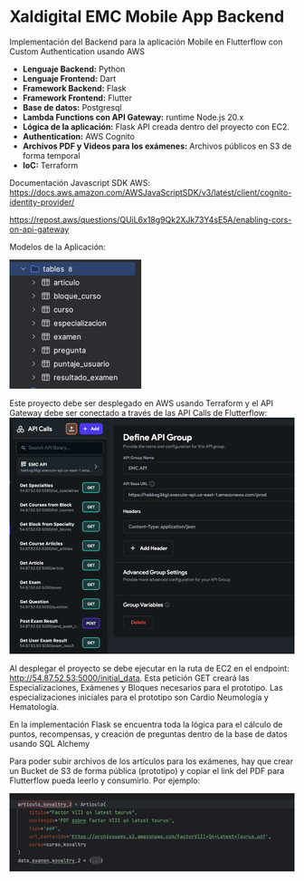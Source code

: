 # Xaldigital EMC Mobile App Backend

Implementación del Backend para la aplicación Mobile en Flutterflow con Custom Authentication usando AWS

* **Lenguaje Backend:** Python
* **Lenguaje Frontend:** Dart
* **Framework Backend:** Flask
* **Framework Frontend:** Flutter
* **Base de datos:** Postgresql
* **Lambda Functions con API Gateway:** runtime Node.js 20.x
* **Lógica de la aplicación:** Flask API creada dentro del proyecto con EC2.
* **Authentication:** AWS Cognito
* **Archivos PDF y Videos para los exámenes:** Archivos públicos en S3 de forma temporal
* **IoC:** Terraform


Documentación Javascript SDK AWS: https://docs.aws.amazon.com/AWSJavaScriptSDK/v3/latest/client/cognito-identity-provider/

https://repost.aws/questions/QUiL6x18g9Qk2XJk73Y4sE5A/enabling-cors-on-api-gateway

Modelos de la Aplicación:

![img.png](img.png)

Este proyecto debe ser desplegado en AWS usando Terraform y el API Gateway debe ser conectado a través de las API Calls de Flutterflow:
![img_1.png](img_1.png)

Al desplegar el proyecto se debe ejecutar en la ruta de EC2 en el endpoint: http://54.87.52.53:5000/initial_data.
Esta petición GET creará las Especializaciones, Exámenes y Bloques necesarios para el prototipo. Las especializaciones iniciales para el prototipo son Cardio Neumología y Hematología.

En la implementación Flask se encuentra toda la lógica para el cálculo de puntos, recompensas, y creación  de preguntas dentro de la base de datos usando SQL Alchemy

Para poder subir archivos de los artículos para los exámenes, 
hay que crear un Bucket de S3 de forma pública (prototipo) y copiar el link del PDF para Flutterflow pueda leerlo y consumirlo. Por ejemplo:

![img_2.png](img_2.png)

